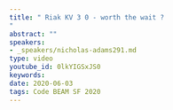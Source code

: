 ```yaml
---
title: " Riak KV 3 0 - worth the wait ?
"
abstract: ""
speakers:
- _speakers/nicholas-adams291.md
type: video
youtube_id: 0lkYIGSxJS0
keywords: 
date: 2020-06-03
tags: Code BEAM SF 2020
---
```

